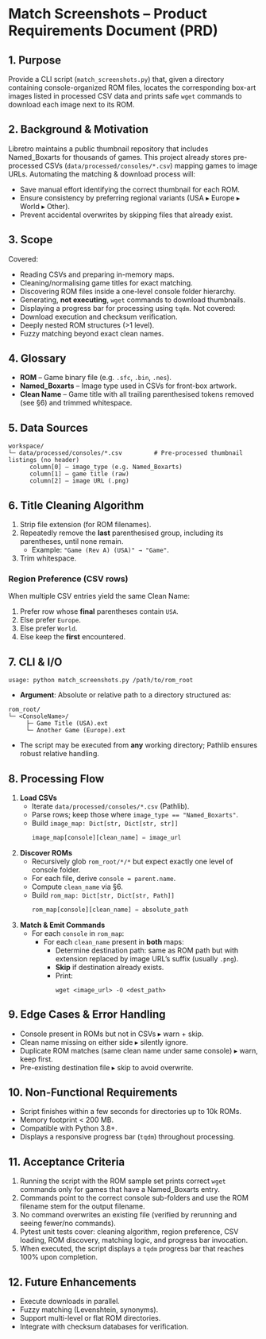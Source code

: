 # Match Screenshots – Product Requirements Document (PRD)

## 1. Purpose
Provide a CLI script (`match_screenshots.py`) that, given a directory containing console-organized ROM files, locates the corresponding box-art images listed in processed CSV data and prints safe `wget` commands to download each image next to its ROM.

## 2. Background & Motivation
Libretro maintains a public thumbnail repository that includes Named_Boxarts for thousands of games. This project already stores pre-processed CSVs (`data/processed/consoles/*.csv`) mapping games to image URLs. Automating the matching & download process will:
* Save manual effort identifying the correct thumbnail for each ROM.
* Ensure consistency by preferring regional variants (USA ▸ Europe ▸ World ▸ Other).
* Prevent accidental overwrites by skipping files that already exist.

## 3. Scope
Covered:
* Reading CSVs and preparing in-memory maps.
* Cleaning/normalising game titles for exact matching.
* Discovering ROM files inside a one-level console folder hierarchy.
* Generating, **not executing**, `wget` commands to download thumbnails.
* Displaying a progress bar for processing using `tqdm`.
Not covered:
* Download execution and checksum verification.
* Deeply nested ROM structures (>1 level).
* Fuzzy matching beyond exact clean names.

## 4. Glossary
* **ROM** – Game binary file (e.g. `.sfc`, `.bin`, `.nes`).
* **Named_Boxarts** – Image type used in CSVs for front-box artwork.
* **Clean Name** – Game title with all trailing parenthesised tokens removed (see §6) and trimmed whitespace.

## 5. Data Sources
```
workspace/
└─ data/processed/consoles/*.csv         # Pre-processed thumbnail listings (no header)
      column[0] – image_type (e.g. Named_Boxarts)
      column[1] – game title (raw)
      column[2] – image URL (.png)
```

## 6. Title Cleaning Algorithm
1. Strip file extension (for ROM filenames).
2. Repeatedly remove the **last** parenthesised group, including its parentheses, until none remain.
   * Example: `"Game (Rev A) (USA)" → "Game"`.
3. Trim whitespace.

### Region Preference (CSV rows)
When multiple CSV entries yield the same Clean Name:
1. Prefer row whose **final** parentheses contain `USA`.
2. Else prefer `Europe`.
3. Else prefer `World`.
4. Else keep the **first** encountered.

## 7. CLI & I/O
```
usage: python match_screenshots.py /path/to/rom_root
```
* **Argument**: Absolute or relative path to a directory structured as:
```
rom_root/
└─ <ConsoleName>/
     ├─ Game Title (USA).ext
     └─ Another Game (Europe).ext
```
* The script may be executed from **any** working directory; Pathlib ensures robust relative handling.

## 8. Processing Flow
1. **Load CSVs**
   * Iterate `data/processed/consoles/*.csv` (Pathlib).
   * Parse rows; keep those where `image_type == "Named_Boxarts"`.
   * Build `image_map: Dict[str, Dict[str, str]]`
     ```python
     image_map[console][clean_name] = image_url
     ```
2. **Discover ROMs**
   * Recursively glob `rom_root/*/*` but expect exactly one level of console folder.
   * For each file, derive `console = parent.name`.
   * Compute `clean_name` via §6.
   * Build `rom_map: Dict[str, Dict[str, Path]]`
     ```python
     rom_map[console][clean_name] = absolute_path
     ```
3. **Match & Emit Commands**
   * For each `console` in `rom_map`:
       * For each `clean_name` present in **both** maps:
           * Determine destination path: same as ROM path but with extension replaced by image URLʼs suffix (usually `.png`).
           * **Skip** if destination already exists.
           * Print:
             ```
             wget <image_url> -O <dest_path>
             ```

## 9. Edge Cases & Error Handling
* Console present in ROMs but not in CSVs ▸ warn + skip.
* Clean name missing on either side ▸ silently ignore.
* Duplicate ROM matches (same clean name under same console) ▸ warn, keep first.
* Pre-existing destination file ▸ skip to avoid overwrite.

## 10. Non-Functional Requirements
* Script finishes within a few seconds for directories up to 10k ROMs.
* Memory footprint < 200 MB.
* Compatible with Python 3.8+.
* Displays a responsive progress bar (`tqdm`) throughout processing.

## 11. Acceptance Criteria
1. Running the script with the ROM sample set prints correct `wget` commands only for games that have a Named_Boxarts entry.
2. Commands point to the correct console sub-folders and use the ROM filename stem for the output filename.
3. No command overwrites an existing file (verified by rerunning and seeing fewer/no commands).
4. Pytest unit tests cover: cleaning algorithm, region preference, CSV loading, ROM discovery, matching logic, and progress bar invocation.
5. When executed, the script displays a `tqdm` progress bar that reaches 100% upon completion.

## 12. Future Enhancements
* Execute downloads in parallel.
* Fuzzy matching (Levenshtein, synonyms).
* Support multi-level or flat ROM directories.
* Integrate with checksum databases for verification.
